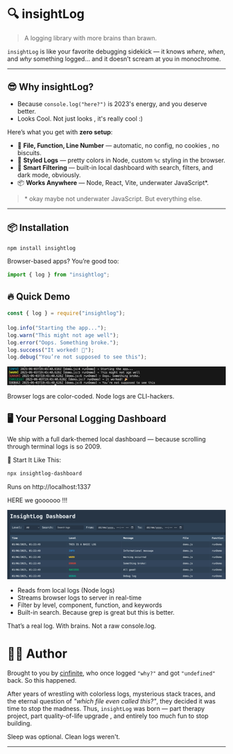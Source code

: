 # 🔍 insightLog

> A logging library with more brains than brawn.

`insightLog` is like your favorite debugging sidekick — it knows *where*, *when*, and *why* something logged… and it doesn’t scream at you in monochrome.

---

## 😎 Why insightLog?

- Because `console.log("here?")` is 2023's energy, and you deserve better.
- Looks Cool. Not just looks , it's really cool :)

Here’s what you get with **zero setup**:

- 📍 **File, Function, Line Number** — automatic, no config, no cookies , no biscuits.
- 💄 **Styled Logs** — pretty colors in Node, custom `%c` styling in the browser.
- 🧠 **Smart Filtering** — built-in local dashboard with search, filters, and dark mode, obviously.
- 📦 **Works Anywhere** — Node, React, Vite, underwater JavaScript*.

> \* okay maybe not underwater JavaScript. But everything else.

---

## 📦 Installation

```bash
npm install insightlog
```

Browser-based apps? You’re good too:

```javascript
import { log } from "insightlog";
```


## 🔥 Quick Demo

```javascript
const { log } = require("insightlog");

log.info("Starting the app...");
log.warn("This might not age well");
log.error("Oops. Something broke.");
log.success("It worked! 🎉");
log.debug("You’re not supposed to see this");
```

<img src="./demo-node.png" alt="insightLog Demo Node" width="600">

Browser logs are color-coded. Node logs are CLI-hackers.

## 🖥️ Your Personal Logging Dashboard
We ship with a full dark-themed local dashboard — because scrolling through terminal logs is so 2009.

🏁 Start It Like This:

```bash
npx insightlog-dashboard
```

Runs on http://localhost:1337

HERE we goooooo !!! 

<img src="./demo.png" alt="insightLog Demo" width="600">


- Reads from local logs (Node logs)
- Streams browser logs to server in real-time
- Filter by level, component, function, and keywords
- Built-in search. Because grep is great but this is better.

That’s a real log. With brains. Not a raw console.log.

# 🧑‍💻 Author

Brought to you by [cinfinite](https://github.com/cinfinit), who once logged `"why?"` and got `"undefined"` back. So this happened.

After years of wrestling with colorless logs, mysterious stack traces, and the eternal question of *"which file even called this?"*, they decided it was time to stop the madness. Thus, `insightLog` was born — part therapy project,  part quality-of-life upgrade , and entirely too much fun to stop building.

Sleep was optional. Clean logs weren't.

---
